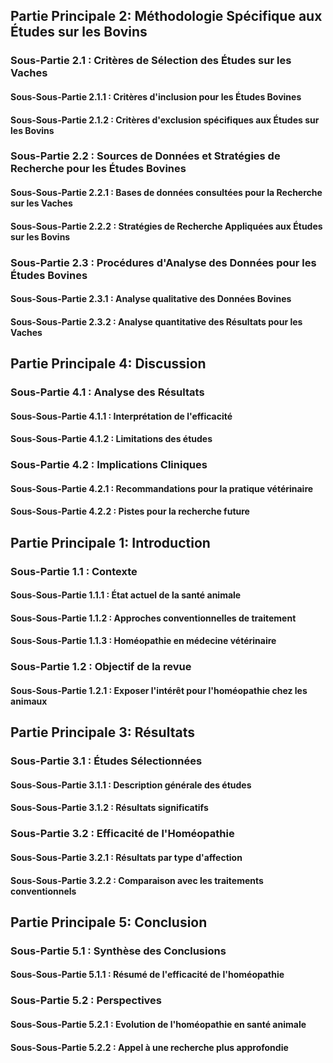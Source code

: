 ## Partie Principale 2: Méthodologie Spécifique aux Études sur les Bovins
### Sous-Partie 2.1 : Critères de Sélection des Études sur les Vaches
#### Sous-Sous-Partie 2.1.1 : Critères d'inclusion pour les Études Bovines
#### Sous-Sous-Partie 2.1.2 : Critères d'exclusion spécifiques aux Études sur les Bovins
### Sous-Partie 2.2 : Sources de Données et Stratégies de Recherche pour les Études Bovines
#### Sous-Sous-Partie 2.2.1 : Bases de données consultées pour la Recherche sur les Vaches
#### Sous-Sous-Partie 2.2.2 : Stratégies de Recherche Appliquées aux Études sur les Bovins
### Sous-Partie 2.3 : Procédures d'Analyse des Données pour les Études Bovines
#### Sous-Sous-Partie 2.3.1 : Analyse qualitative des Données Bovines
#### Sous-Sous-Partie 2.3.2 : Analyse quantitative des Résultats pour les Vaches


## Partie Principale 4: Discussion
### Sous-Partie 4.1 : Analyse des Résultats
#### Sous-Sous-Partie 4.1.1 : Interprétation de l'efficacité
#### Sous-Sous-Partie 4.1.2 : Limitations des études
### Sous-Partie 4.2 : Implications Cliniques
#### Sous-Sous-Partie 4.2.1 : Recommandations pour la pratique vétérinaire
#### Sous-Sous-Partie 4.2.2 : Pistes pour la recherche future


## Partie Principale 1: Introduction
### Sous-Partie 1.1 : Contexte
#### Sous-Sous-Partie 1.1.1 : État actuel de la santé animale
#### Sous-Sous-Partie 1.1.2 : Approches conventionnelles de traitement
#### Sous-Sous-Partie 1.1.3 : Homéopathie en médecine vétérinaire
### Sous-Partie 1.2 : Objectif de la revue
#### Sous-Sous-Partie 1.2.1 : Exposer l'intérêt pour l'homéopathie chez les animaux

## Partie Principale 3: Résultats
### Sous-Partie 3.1 : Études Sélectionnées
#### Sous-Sous-Partie 3.1.1 : Description générale des études
#### Sous-Sous-Partie 3.1.2 : Résultats significatifs
### Sous-Partie 3.2 : Efficacité de l'Homéopathie
#### Sous-Sous-Partie 3.2.1 : Résultats par type d'affection
#### Sous-Sous-Partie 3.2.2 : Comparaison avec les traitements conventionnels

## Partie Principale 5: Conclusion
### Sous-Partie 5.1 : Synthèse des Conclusions
#### Sous-Sous-Partie 5.1.1 : Résumé de l'efficacité de l'homéopathie
### Sous-Partie 5.2 : Perspectives
#### Sous-Sous-Partie 5.2.1 : Evolution de l'homéopathie en santé animale
#### Sous-Sous-Partie 5.2.2 : Appel à une recherche plus approfondie